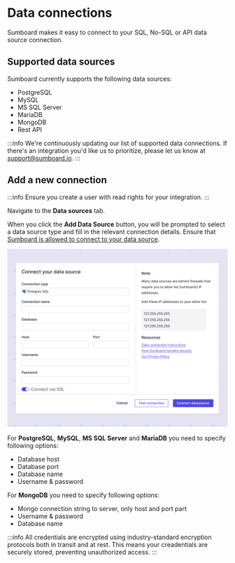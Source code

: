 # Data connections
Sumboard makes it easy to connect to your SQL, No-SQL or API data source connection. 

## Supported data sources
Sumboard currently supports the following data sources:
- PostgreSQL
- MySQL
- MS SQL Server
- MariaDB
- MongoDB
- Rest API

:::info
We're continuously updating our list of supported data connections. If there's an integration you'd like us to prioritize, please let us know at support@sumboard.io.
:::

## Add a new connection 
:::info
Ensure you create a user with read rights for your integration.
:::

Navigate to the **Data sources** tab. 

When you click the **Add Data Source** button, you will be prompted to select a data source type and fill in the relevant connection details. Ensure that [Sumboard is allowed to connect to your data source](allow-sumboard/). 

![Connect a SQL data source](sql-final.jpg)

For **PostgreSQL**, **MySQL**, **MS SQL Server** and **MariaDB** you need to specify following options:
- Database host
- Database port
- Database name
- Username & password

For **MongoDB** you need to specify following options:
- Mongo connection string to server, only host and port part
- Username & password
- Database name

:::info
All credentials are encrypted using industry-standard encryption protocols both in transit and at rest. This means your creadentials are securely stored, preventing unauthorized access.
:::
